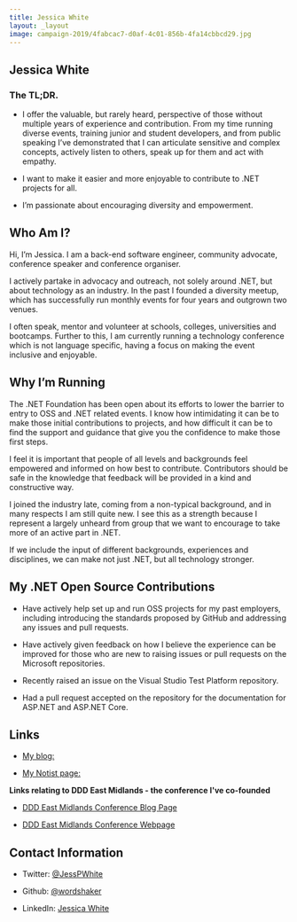 ```yaml
---
title: Jessica White
layout: _layout
image: campaign-2019/4fabcac7-d0af-4c01-856b-4fa14cbbcd29.jpg
---
```


## Jessica White

### The TL;DR.

* I offer the valuable, but rarely heard, perspective of those without multiple years of experience and contribution. From my time running diverse events, training junior and student developers, and from public speaking I’ve demonstrated that I can articulate sensitive and complex concepts, actively listen to others, speak up for them and act with empathy.

* I want to make it easier and more enjoyable to contribute to .NET projects for all.

* I’m passionate about encouraging diversity and empowerment.

## Who Am I?

Hi, I’m Jessica. I am a back-end software engineer, community advocate, conference speaker and conference organiser.

I actively partake in advocacy and outreach, not solely around .NET, but about technology as an industry. In the past I founded a diversity meetup, which has successfully run monthly events for four years and outgrown two venues. 

I often speak, mentor and volunteer at schools, colleges, universities and bootcamps. Further to this, I am currently running a technology conference which is not language specific, having a focus on making the event inclusive and enjoyable.

## Why I’m Running

The .NET Foundation has been open about its efforts to lower the barrier to entry to OSS and .NET related events. I know how intimidating it can be to make those initial contributions to projects, and how difficult it can be to find the support and guidance that give you the confidence to make those first steps. 

I feel it is important that people of all levels and backgrounds feel empowered and informed on how best to contribute. Contributors should be safe in the knowledge that feedback  will be provided in a kind and constructive way.

I joined the industry late, coming from a non-typical background, and in many respects I am still quite new. I see this as a strength because I represent a largely unheard from group that we want to encourage to take more of an active part in .NET.

If we include the input of different backgrounds, experiences and disciplines, we can make not just .NET, but all technology stronger.

## My .NET Open Source Contributions

* Have actively help set up and run OSS projects for my past employers, including introducing the standards proposed by GitHub and addressing any issues and pull requests. 

* Have actively given feedback on how I believe the experience can be improved for those who are new to raising issues or pull requests on the Microsoft repositories.

* Recently raised an issue on the Visual Studio Test Platform repository.

* Had a pull request accepted on the repository for the documentation for ASP.NET and ASP.NET Core.

## Links
* [My blog:](https://jesswhite.co.uk)

* [My Notist page:](https://noti.st/jesspwhite) 

**Links relating to DDD East Midlands - the conference I've co-founded**

* [DDD East Midlands Conference Blog Page](https://medium.com/dddeastmidlands)

* [DDD East Midlands Conference Webpage](https://www.dddeastmidlands.com/)


## Contact Information

* Twitter: [@JessPWhite](https://twitter.com/JessPWhite)

* Github: [@wordshaker](https://github.com/wordshaker)

* LinkedIn: [Jessica White](https://www.linkedin.com/in/jessica-white-67917883/)
